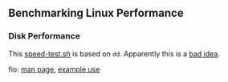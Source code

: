 ## Benchmarking Linux Performance

### Disk Performance

This [speed-test.sh](speed-test.sh) is based on `dd`. Apparently this is a [bad
idea](https://www.unixmen.com/how-to-measure-disk-performance-with-fio-and-ioping/).

fio: [man page](https://linux.die.net/man/1/fio),
[example use](https://docs.oracle.com/en-us/iaas/Content/Block/References/samplefiocommandslinux.htm)